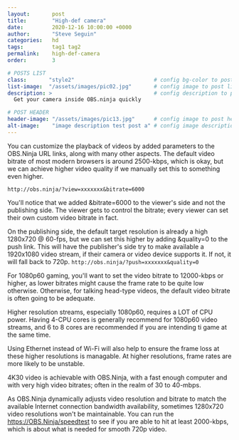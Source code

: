 ```yaml
---
layout:       post
title:        "High-def camera"
date:         2020-12-16 10:00:00 +0000
author:       "Steve Seguin"
categories:   hd
tags:         tag1 tag2
permalink:    high-def-camera
order:        3

# POSTS LIST
class:       "style2"                         # config bg-color to post list card (1..6)
list-image:  "/assets/images/pic02.jpg"       # config image to post list card (1..6)
description: >                                # config description to post list card
  Get your camera inside OBS.ninja quickly

# POST HEADER
header-image: "/assets/images/pic13.jpg"      # config image to post header
alt-image:    "image description test post a" # config image description to alt att.
---
```


You can customize the playback of videos by added parameters to the OBS.Ninja URL links, along with many other aspects. The default video bitrate of most modern browsers is around 2500-kbps, which is okay, but we can achieve higher video quality if we manually set this to something even higher.

`http://obs.ninja/?view=xxxxxxx&bitrate=6000`

You'll notice that we added &bitrate=6000 to the viewer's side and not the publishing side.  The viewer gets to control the bitrate; every viewer can set their own custom video bitrate in fact.

On the publishing side, the default target resolution is already a high 1280x720 @ 60-fps, but we can set this higher by adding &quality=0 to the push link. This will have the publisher's side try to make available a 1920x1080 video stream, if their camera or video device supports it. If not, it will fall back to 720p.
`http://obs.ninja/?push=xxxxxxx&quality=0`

For 1080p60 gaming, you'll want to set the video bitrate to 12000-kbps or higher, as lower bitrates might cause the frame rate to be quite low otherwise. Otherwise, for talking head-type videos, the default video bitrate is often going to be adequate.

Higher resolution streams, especially 1080p60, requires a LOT of CPU power. Having 4-CPU cores is generally recommend for 1080p60 video streams, and 6 to 8 cores are recommended if you are intending ti game at the same time.

Using Ethernet instead of Wi-Fi will also help to ensure the frame loss at these higher resolutions is managable. At higher resolutions, frame rates are more likely to be unstable.

4K30 video is achievable with OBS.Ninja, with a fast enough computer and with very high video bitrates; often in the realm of 30 to 40-mbps.

As OBS.Ninja dynamically adjusts video resolution and bitrate to match the available Internet connection bandwidth availability, sometimes 1280x720 video resolutions won't be maintainable. You can run the https://OBS.Ninja/speedtest to see if you are able to hit at least 2000-kbps, which is about what is needed for smooth 720p video.
